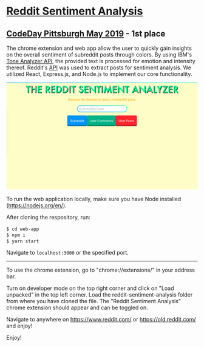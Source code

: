 # [Reddit Sentiment Analysis](https://reddit-sentiment-analysis.herokuapp.com/)
## [CodeDay Pittsburgh May 2019](https://www.codeday.org/pittsburgh) - 1st place
The chrome extension and web app allow the user to quickly gain insights on the overall sentiment of subreddit posts through colors. By using IBM's [Tone Analyzer API](https://cloud.ibm.com/apidocs/tone-analyzer), the provided text is processed for emotion and intensity thereof. Reddit's [API](https://www.reddit.com/dev/api/) was used to extract posts for sentiment analysis. We utilized React, Express.js, and Node.js to implement our core functionality.

![alt text](https://github.com/DLo930/reddit-sentiment-analysis/blob/master/images/homepage.png?raw=true)

To run the web application locally, make sure you have Node installed (https://nodejs.org/en/).

After cloning the respository, run:
```
$ cd web-app
$ npm i
$ yarn start
```
Navigate to ```localhost:3000``` or the specified port.

---

To use the chrome extension, go to "chrome://extensions/" in your address bar. 

Turn on developer mode on the top right corner and click on "Load unpacked" in the top left corner. Load the reddit-sentiment-analysis folder from where you have cloned the file. The "Reddit Sentiment Analysis" chrome extension should appear and can be toggled on. 

Navigate to anywhere on https://www.reddit.com/ or https://old.reddit.com/ and enjoy!

Enjoy!
